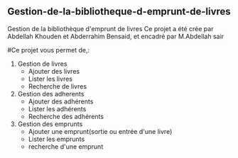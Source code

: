 ## Gestion-de-la-bibliotheque-d-emprunt-de-livres
Gestion de la bibliothèque d'emprunt de livres
Ce projet a été crée par Abdellah Khouden et Abderrahim Bensaid, et encadré par M.Abdellah sair

#Ce projet vous permet de,:
<ol>
 <li>
  Gestion de livres
  <ul>
   <li>Ajouter des livres</li>
   <li>Lister les livres</li>
   <li>Recherche de livres</li>
  </ul>
 </li>
 <li>
  Gestion des adherents
  <ul>
   <li>Ajouter des adhérents</li>
   <li>Lister les adhérents</li>
   <li>Recherche des adhérents</li>
  </ul>
 </li>
  <li>
  Gestion des emprunts
  <ul>
  <li>Ajouter une emprunt(sortie ou entrée d'une livre)</li>
  <li>Lister les emprunts</li>
  <li>recherche d'une emprunt</li>
 </ul>
 </li>
</ol>
